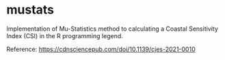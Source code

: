 # mustats
Implementation of Mu-Statistics method to calculating a Coastal Sensitivity Index (CSI) in the R programming legend.

Reference:
https://cdnsciencepub.com/doi/10.1139/cjes-2021-0010
